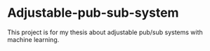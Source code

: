 # Adjustable-pub-sub-system
This project is for my thesis about adjustable pub/sub systems with machine learning.
